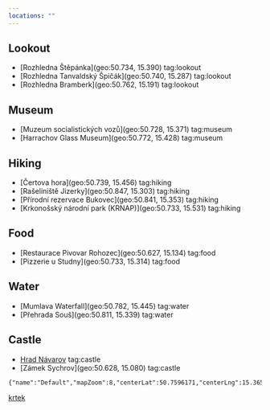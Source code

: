 ```yaml
---
locations: ""
---
```

## Lookout
- [Rozhledna Štěpánka](geo:50.734, 15.390) tag:lookout
- [Rozhledna Tanvaldský Špičák](geo:50.740, 15.287) tag:lookout
- [Rozhledna Bramberk](geo:50.762, 15.191) tag:lookout

## Museum
- [Muzeum socialistických vozů](geo:50.728, 15.371) tag:museum
- [Harrachov Glass Museum](geo:50.772, 15.428) tag:museum

## Hiking
- [Čertova hora](geo:50.739, 15.456) tag:hiking
- [Rašeliniště Jizerky](geo:50.847, 15.303) tag:hiking
- [Přírodní rezervace Bukovec](geo:50.841, 15.353) tag:hiking
- [Krkonošský národní park (KRNAP)](geo:50.733, 15.531) tag:hiking

## Food
- [Restaurace Pivovar Rohozec](geo:50.627, 15.134) tag:food
- [Pizzerie u Studny](geo:50.733, 15.314) tag:food

## Water
- [Mumlava Waterfall](geo:50.782, 15.445) tag:water
- [Přehrada Souš](geo:50.811, 15.339) tag:water

## Castle
- [Hrad Návarov](geo:50.686,15.340) tag:castle
- [Zámek Sychrov](geo:50.628, 15.080) tag:castle


```mapview
{"name":"Default","mapZoom":8,"centerLat":50.7596171,"centerLng":15.3658974,"query":"","chosenMapSource":0,"showLinks":false,"linkColor":"red"}
```
[krtek](geo:50.915694,14.434694)
